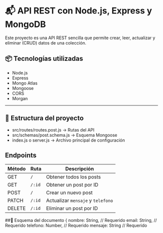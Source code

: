 # 📬 API REST con Node.js, Express y MongoDB
Este proyecto es una API REST sencilla que permite crear, leer, actualizar y eliminar (CRUD) datos de una colección.

## 📦 Tecnologías utilizadas

- Node.js
- Express
- Mongo Atlas
- Mongoose
- CORS
- Morgan

---

## 📁 Estructura del proyecto

- src/routes/routes.post.js → Rutas del API  
- src/schemas/post.schema.js → Esquema Mongoose  
- index.js o server.js → Archivo principal de configuración



## Endpoints 

| Método | Ruta   | Descripción                       |
| ------ | ------ | --------------------------------- |
| GET    | `/`    | Obtener todos los posts           |
| GET    | `/:id` | Obtener un post por ID            |
| POST   | `/`    | Crear un nuevo post               |
| PATCH  | `/:id` | Actualizar `mensaje` y `telefono` |
| DELETE | `/:id` | Eliminar un post por ID           |


##🧾 Esquema del documento
{
  nombre: String,   // Requerido
  email: String,    // Requerido
  telefono: Number, // Requerido
  mensaje: String   // Requerido
